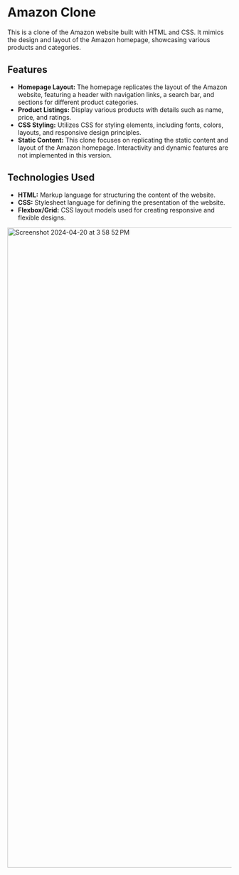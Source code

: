 # Amazon Clone

This is a clone of the Amazon website built with HTML and CSS. 
It mimics the design and layout of the Amazon homepage, showcasing various products and categories.

## Features

- **Homepage Layout:** The homepage replicates the layout of the Amazon website, featuring a header with navigation links, a search bar, and sections for different product categories.
- **Product Listings:** Display various products with details such as name, price, and ratings.
- **CSS Styling:** Utilizes CSS for styling elements, including fonts, colors, layouts, and responsive design principles.
- **Static Content:** This clone focuses on replicating the static content and layout of the Amazon homepage. Interactivity and dynamic features are not implemented in this version.

## Technologies Used

- **HTML:** Markup language for structuring the content of the website.
- **CSS:** Stylesheet language for defining the presentation of the website.
- **Flexbox/Grid:** CSS layout models used for creating responsive and flexible designs.
<img width="1436" alt="Screenshot 2024-04-20 at 3 58 52 PM" src="https://github.com/pg-29/Amazon-Clone/assets/122177879/fd680ec5-ad04-4b32-a472-0877c28ec4df">

  

